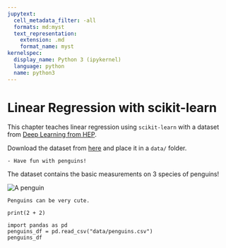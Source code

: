 ```yaml
---
jupytext:
  cell_metadata_filter: -all
  formats: md:myst
  text_representation:
    extension: .md
    format_name: myst
kernelspec:
  display_name: Python 3 (ipykernel)
  language: python
  name: python3
--- 
```


# Linear Regression with scikit-learn

This chapter teaches linear regression using `scikit-learn` with a dataset from 
[Deep Learning from HEP](https://hsf-training.github.io/deep-learning-intro-for-hep/).

Download the dataset from [here](https://github.com/hsf-training/deep-learning-intro-for-hep/blob/main/deep-learning-intro-for-hep/data/penguins.csv) 
and place it in a `data/` folder.

```{admonition} Objectives
- Have fun with penguins!
```

The dataset contains the basic measurements on 3 species of penguins!   

![A penguin](https://hsf-training.github.io/deep-learning-intro-for-hep/_images/culmen_depth.png)

```{warning}
Penguins can be very cute.
```


```{code-cell}
print(2 + 2)
```

```{code-cell} ipython3
import pandas as pd
penguins_df = pd.read_csv("data/penguins.csv")
penguins_df
```